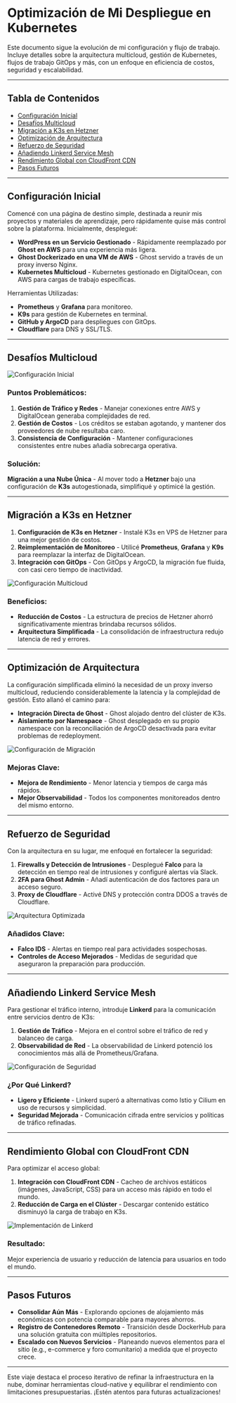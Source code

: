 # Optimización de Mi Despliegue en Kubernetes

Este documento sigue la evolución de mi configuración y flujo de trabajo. Incluye detalles sobre la arquitectura multicloud, gestión de Kubernetes, flujos de trabajo GitOps y más, con un enfoque en eficiencia de costos, seguridad y escalabilidad.

---

## Tabla de Contenidos
- [Configuración Inicial](#configuración-inicial)
- [Desafíos Multicloud](#desafíos-multicloud)
- [Migración a K3s en Hetzner](#migración-a-k3s-en-hetzner)
- [Optimización de Arquitectura](#optimización-de-arquitectura)
- [Refuerzo de Seguridad](#refuerzo-de-seguridad)
- [Añadiendo Linkerd Service Mesh](#añadiendo-linkerd-service-mesh)
- [Rendimiento Global con CloudFront CDN](#rendimiento-global-con-cloudfront-cdn)
- [Pasos Futuros](#pasos-futuros)

---

## Configuración Inicial

Comencé con una página de destino simple, destinada a reunir mis proyectos y materiales de aprendizaje, pero rápidamente quise más control sobre la plataforma. Inicialmente, desplegué:
- **WordPress en un Servicio Gestionado** - Rápidamente reemplazado por **Ghost en AWS** para una experiencia más ligera.
- **Ghost Dockerizado en una VM de AWS** - Ghost servido a través de un proxy inverso Nginx.
- **Kubernetes Multicloud** - Kubernetes gestionado en DigitalOcean, con AWS para cargas de trabajo específicas.

Herramientas Utilizadas:
- **Prometheus** y **Grafana** para monitoreo.
- **K9s** para gestión de Kubernetes en terminal.
- **GitHub y ArgoCD** para despliegues con GitOps.
- **Cloudflare** para DNS y SSL/TLS.

---

## Desafíos Multicloud

![Configuración Inicial](https://beatsinthe.cloud/blog/content/images/2024/10/7CAFD523-BF78-4384-8CDB-DD9F92BEA7A1.jpeg)

### Puntos Problemáticos:
1. **Gestión de Tráfico y Redes** - Manejar conexiones entre AWS y DigitalOcean generaba complejidades de red.
2. **Gestión de Costos** - Los créditos se estaban agotando, y mantener dos proveedores de nube resultaba caro.
3. **Consistencia de Configuración** - Mantener configuraciones consistentes entre nubes añadía sobrecarga operativa.

### Solución:
**Migración a una Nube Única** - Al mover todo a **Hetzner** bajo una configuración de **K3s** autogestionada, simplifiqué y optimicé la gestión.

---

## Migración a K3s en Hetzner

1. **Configuración de K3s en Hetzner** - Instalé K3s en VPS de Hetzner para una mejor gestión de costos.
2. **Reimplementación de Monitoreo** - Utilicé **Prometheus**, **Grafana** y **K9s** para reemplazar la interfaz de DigitalOcean.
3. **Integración con GitOps** - Con GitOps y ArgoCD, la migración fue fluida, con casi cero tiempo de inactividad.

![Configuración Multicloud](https://beatsinthe.cloud/blog/content/images/2024/10/A0BEB0DE-D73E-4704-A989-75FF1835302C.jpeg)

### Beneficios:
- **Reducción de Costos** - La estructura de precios de Hetzner ahorró significativamente mientras brindaba recursos sólidos.
- **Arquitectura Simplificada** - La consolidación de infraestructura redujo latencia de red y errores.

---

## Optimización de Arquitectura

La configuración simplificada eliminó la necesidad de un proxy inverso multicloud, reduciendo considerablemente la latencia y la complejidad de gestión. Esto allanó el camino para:
- **Integración Directa de Ghost** - Ghost alojado dentro del clúster de K3s.
- **Aislamiento por Namespace** - Ghost desplegado en su propio namespace con la reconciliación de ArgoCD desactivada para evitar problemas de redeployment.

![Configuración de Migración](https://beatsinthe.cloud/blog/content/images/2024/10/E44CEACB-8E22-4BFE-ABEA-D57C9AE44A46.jpeg)

### Mejoras Clave:
- **Mejora de Rendimiento** - Menor latencia y tiempos de carga más rápidos.
- **Mejor Observabilidad** - Todos los componentes monitoreados dentro del mismo entorno.

---

## Refuerzo de Seguridad

Con la arquitectura en su lugar, me enfoqué en fortalecer la seguridad:
1. **Firewalls y Detección de Intrusiones** - Desplegué **Falco** para la detección en tiempo real de intrusiones y configuré alertas vía Slack.
2. **2FA para Ghost Admin** - Añadí autenticación de dos factores para un acceso seguro.
3. **Proxy de Cloudflare** - Activé DNS y protección contra DDOS a través de Cloudflare.

![Arquitectura Optimizada](https://beatsinthe.cloud/blog/content/images/2024/10/CDA12ECA-80E8-4A94-B668-3F8BA4287153.jpeg)

### Añadidos Clave:
- **Falco IDS** - Alertas en tiempo real para actividades sospechosas.
- **Controles de Acceso Mejorados** - Medidas de seguridad que aseguraron la preparación para producción.

---

## Añadiendo Linkerd Service Mesh

Para gestionar el tráfico interno, introduje **Linkerd** para la comunicación entre servicios dentro de K3s:
1. **Gestión de Tráfico** - Mejora en el control sobre el tráfico de red y balanceo de carga.
2. **Observabilidad de Red** - La observabilidad de Linkerd potenció los conocimientos más allá de Prometheus/Grafana.

![Configuración de Seguridad](https://beatsinthe.cloud/blog/content/images/2024/10/EA370075-E0D9-4208-BB19-F580181988AF.jpeg)

### ¿Por Qué Linkerd?
- **Ligero y Eficiente** - Linkerd superó a alternativas como Istio y Cilium en uso de recursos y simplicidad.
- **Seguridad Mejorada** - Comunicación cifrada entre servicios y políticas de tráfico refinadas.

---

## Rendimiento Global con CloudFront CDN

Para optimizar el acceso global:
1. **Integración con CloudFront CDN** - Cacheo de archivos estáticos (imágenes, JavaScript, CSS) para un acceso más rápido en todo el mundo.
2. **Reducción de Carga en el Clúster** - Descargar contenido estático disminuyó la carga de trabajo en K3s.

![Implementación de Linkerd](https://beatsinthe.cloud/blog/content/images/2024/10/EA370075-E0D9-4208-BB19-F580181988AF--1--1.jpeg)

### Resultado:
Mejor experiencia de usuario y reducción de latencia para usuarios en todo el mundo.

---

## Pasos Futuros

- **Consolidar Aún Más** - Explorando opciones de alojamiento más económicas con potencia comparable para mayores ahorros.
- **Registro de Contenedores Remoto** - Transición desde DockerHub para una solución gratuita con múltiples repositorios.
- **Escalado con Nuevos Servicios** - Planeando nuevos elementos para el sitio (e.g., e-commerce y foro comunitario) a medida que el proyecto crece.

---

Este viaje destaca el proceso iterativo de refinar la infraestructura en la nube, dominar herramientas cloud-native y equilibrar el rendimiento con limitaciones presupuestarias. ¡Estén atentos para futuras actualizaciones!



